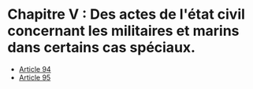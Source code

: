 # Chapitre V : Des actes de l'état civil concernant les militaires et marins dans certains cas spéciaux.

- [Article 94](article-94.md)
- [Article 95](article-95.md)
